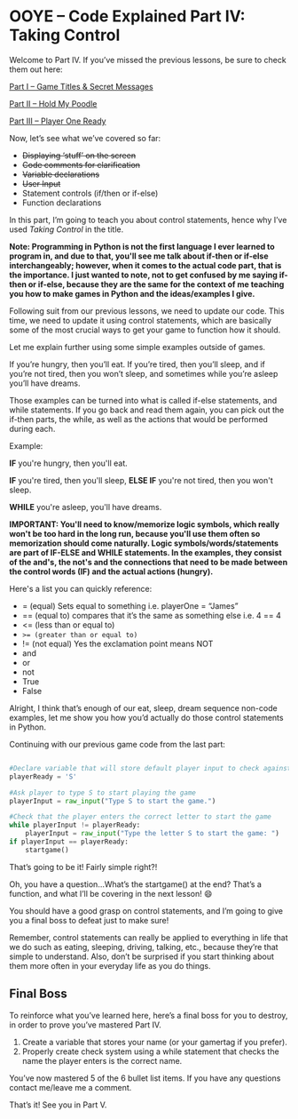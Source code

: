 # OOYE – Code Explained Part IV: Taking Control

Welcome to Part IV. If you’ve missed the previous lessons, be sure to check them out here:

[Part I – Game Titles & Secret Messages](https://github.com/thisislink/OutOfYourElement/blob/master/OOYE%20%E2%80%93%20Code%20Explained%20Part%20I:%20Game%20Titles%20and%20Secret%20Messages.md)

[Part II – Hold My Poodle](https://github.com/thisislink/OutOfYourElement/blob/master/OOYE%20%E2%80%93%20Code%20Explained%20Part%20II:%20Hold%20My%20Poodle.md)

[Part III – Player One Ready](https://github.com/thisislink/OutOfYourElement/blob/master/OOYE%20%E2%80%93%20Code%20Explained%20Part%20III:%20Player%20One%20Ready.md)

Now, let’s see what we’ve covered so far:

* ~~Displaying ‘stuff’ on the screen~~
* ~~Code comments for clarification~~
* ~~Variable declarations~~
* ~~User Input~~
* Statement controls (if/then or if-else)
* Function declarations

In this part, I’m going to teach you about control statements, hence why I’ve used *Taking Control* in the title.

**Note: Programming in Python is not the first language I ever learned to program in, and due to that, you'll see me talk about if-then or if-else interchangeably; however, when it comes to the actual code part, that is the importance. I just wanted to note, not to get confused by me saying if-then or if-else, because they are the same for the context of me teaching you how to make games in Python and the ideas/examples I give.**

Following suit from our previous lessons, we need to update our code. This time, we need to update it using control statements, which are basically some of the most crucial ways to get your game to function how it should.

Let me explain further using some simple examples outside of games. 

If you’re hungry, then you’ll eat. If you’re tired, then you’ll sleep, and if you’re not tired, then you won’t sleep, and sometimes while you’re asleep you’ll have dreams.

Those examples can be turned into what is called if-else statements, and while statements. If you go back and read them again, you can pick out the if-then parts, the while, as well as the actions that would be performed during each.

Example:

**IF** you're hungry, then you'll eat.

**IF** you're tired, then you'll sleep, **ELSE IF** you're not tired, then you won't sleep.

**WHILE** you're asleep, you'll have dreams.

**IMPORTANT: You'll need to know/memorize logic symbols, which really won't be too hard in the long run, because you'll use them often so memorization should come naturally. Logic symbols/words/statements are part of IF-ELSE and WHILE statements. In the examples, they consist of the and's, the not's and the connections that need to be made between the control words (IF) and the actual actions (hungry).**

Here's a list you can quickly reference:

* = (equal) Sets equal to something i.e. playerOne = “James”
* == (equal to) compares that it’s the same as something else i.e. 4 == 4
* <= (less than or equal to)
* ```>= (greater than or equal to)```
* != (not equal) Yes the exclamation point means NOT
* and
* or
* not
* True
* False


Alright, I think that’s enough of our eat, sleep, dream sequence non-code examples, let me show you how you’d actually do those control statements in Python.

Continuing with our previous game code from the last part:

```python

#Declare variable that will store default player input to check against
playerReady = 'S'

#Ask player to type S to start playing the game
playerInput = raw_input("Type S to start the game.")

#Check that the player enters the correct letter to start the game
while playerInput != playerReady:
    playerInput = raw_input("Type the letter S to start the game: ")
if playerInput == playerReady:
    startgame()

```
That’s going to be it! Fairly simple right?!

Oh, you have a question…What’s the startgame() at the end? That’s a function, and what I’ll be covering in the next lesson! :smile:

You should have a good grasp on control statements, and I’m going to give you a final boss to defeat just to make sure! 

Remember, control statements can really be applied to everything in life that we do such as eating, sleeping, driving, talking, etc., because they’re that simple to understand. Also, don’t be surprised if you start thinking about them more often in your everyday life as you do things.

## Final Boss
To reinforce what you’ve learned here, here’s a final boss for you to destroy, in order to prove you’ve mastered Part IV.

1. Create a variable that stores your name (or your gamertag if you prefer).
2. Properly create check system using a while statement that checks the name the player enters is the correct name.

You’ve now mastered 5 of the 6 bullet list items. If you have any questions contact me/leave me a comment.

That’s it! See you in Part V.
